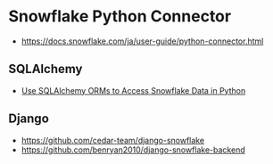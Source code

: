 # Snowflake Python Connector

- https://docs.snowflake.com/ja/user-guide/python-connector.html



## SQLAlchemy

- [Use SQLAlchemy ORMs to Access Snowflake Data in Python](https://www.cdata.com/kb/tech/snowflake-python-sqlalchemy.rst)



## Django

- https://github.com/cedar-team/django-snowflake
- https://github.com/benryan2010/django-snowflake-backend